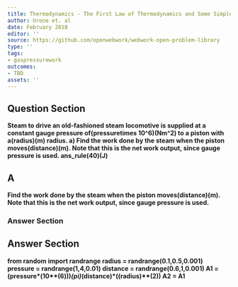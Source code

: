 ```yaml
---
title: Thermodynamics - The First Law of Thermodynamics and Some Simple Processes
author: Urone et. al
date: February 2018
editor: ''
source: https://github.com/openwebwork/webwork-open-problem-library
type: ''
tags:
- gaspressurework
outcomes:
- TBD
assets: ''
---
```


## Question Section 

<b>
Steam to drive an old-fashioned steam locomotive is supplied at a constant gauge pressure of(pressuretimes 10^6)(Nm^2) to a piston with a(radius)(m) radius.
a) Find the work done by the steam when the piston moves(distance)(m). Note that this is the net work output, since gauge pressure is used.
ans_rule(40)(J)

## A
Find the work done by the steam when the piston moves(distance)(m). Note that this is the net work output, since gauge pressure is used.
### Answer Section


## Answer Section

from random import randrange
radius = randrange(0.1,0.5,0.001)
pressure = randrange(1,4,0.01)
distance = randrange(0.6,1,0.001)
A1 = (pressure*(10**(6)))*(pi)*(distance)*((radius)**(2))
A2 = A1